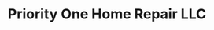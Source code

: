 ---
title: "Priority One Home Repair LLC"
url: /glendale/priority-one-home-repair-llc/
shop: Allgemein
---